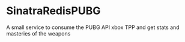 # SinatraRedisPUBG
A small service to consume the PUBG API xbox TPP and get stats and masteries of the weapons 
